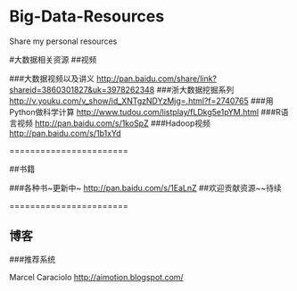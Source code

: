 Big-Data-Resources
==================

Share my personal resources 

#大数据相关资源
##视频

###大数据视频以及讲义
<http://pan.baidu.com/share/link?shareid=3860301827&uk=3978262348>
###浙大数据挖掘系列
<http://v.youku.com/v_show/id_XNTgzNDYzMjg=.html?f=2740765>
###用Python做科学计算
<http://www.tudou.com/listplay/fLDkg5e1pYM.html>
###R语言视频
<http://pan.baidu.com/s/1koSpZ>
###Hadoop视频
<http://pan.baidu.com/s/1b1xYd>


=======================


##书籍

###各种书~更新中~
<http://pan.baidu.com/s/1EaLnZ>
##欢迎贡献资源~~待续



=======================

## 博客

###推荐系统 

Marcel Caraciolo   <http://aimotion.blogspot.com/>
